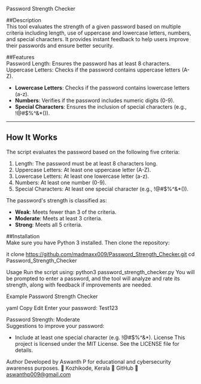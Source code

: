 Password Strength Checker

##Description  
This tool evaluates the strength of a given password based on multiple criteria including length, use of uppercase and lowercase letters, numbers, and special characters. It provides instant feedback to help users improve their passwords and ensure better security.

##Features  
Password Length: Ensures the password has at least 8 characters.  
Uppercase Letters: Checks if the password contains uppercase letters (A-Z).  
- **Lowercase Letters**: Checks if the password contains lowercase letters (a-z).  
- **Numbers**: Verifies if the password includes numeric digits (0-9).  
- **Special Characters**: Ensures the inclusion of special characters (e.g., !@#$%^&*()).

---

## How It Works  
The script evaluates the password based on the following five criteria:

1. Length: The password must be at least 8 characters long.  
2. Uppercase Letters: At least one uppercase letter (A-Z).  
3. Lowercase Letters: At least one lowercase letter (a-z).  
4. Numbers: At least one number (0-9).  
5. Special Characters: At least one special character (e.g., !@#$%^&*()).

The password's strength is classified as:
- **Weak**: Meets fewer than 3 of the criteria.  
- **Moderate**: Meets at least 3 criteria.  
- **Strong**: Meets all 5 criteria.



##Installation  
Make sure you have Python 3 installed. Then clone the repository:

it clone https://github.com/madmaxx009/Password_Strength_Checker.git
cd Password_Strength_Checker

Usage
Run the script using:
python3 password_strength_checker.py
You will be prompted to enter a password, and the tool will analyze and rate its strength, along with feedback if improvements are needed.

Example
Password Strength Checker

yaml
Copy
Edit
Enter your password: Test123

Password Strength: Moderate  
Suggestions to improve your password:  
- Include at least one special character (e.g. !@#$%^&*).
License
This project is licensed under the MIT License. See the LICENSE file for details.

Author
Developed by Aswanth P for educational and cybersecurity awareness purposes.
📍 Kozhikode, Kerala
🔗 GitHub
📧 aswanthp009@gmail.com
